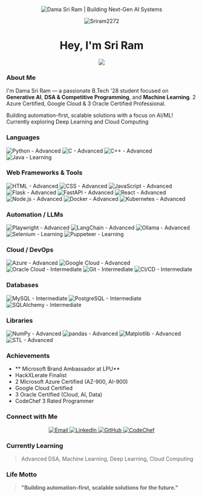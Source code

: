 ﻿<p align="center">
  <img src="https://readme-typing-svg.demolab.com?font=Fira+Code&duration=3000&pause=1000&color=FF6B6B&center=true&vCenter=true&width=600&height=60&lines=Dama+Sri+Ram+%7C+Building+Next-Gen+AI+Systems" alt="Dama Sri Ram | Building Next-Gen AI Systems" />
</p>

<p align="center">
  <img src="https://komarev.com/ghpvc/?username=Sriram2272&label=Profile+Views&color=0e75b6&style=flat" alt="Sriram2272" />
</p>

<h1 align="center">Hey, I'm Sri Ram </h1>

<p align="center">
  <img src="https://readme-typing-svg.demolab.com/?lines=B.Tech+'28+Student;Gen+AI+Enthusiast;DSA+%26+CP+Learner;ML+%26+DL+Aspirant&center=true&width=500&height=30&color=FF6B6B&size=22" />
</p>

### About Me
I'm Dama Sri Ram — a passionate B.Tech '28 student focused on **Generative AI**, **DSA & Competitive Programming**, and **Machine Learning**. 2 Azure Certified, Google Cloud & 3 Oracle Certified Professional.

 Building automation-first, scalable solutions with a focus on AI/ML!  
Currently exploring Deep Learning and Cloud Computing

### Languages
  ![Python - Advanced](https://img.shields.io/badge/Python-Advanced-FF6B6B?style=for-the-badge) ![C - Advanced](https://img.shields.io/badge/C-Advanced-FF6B6B?style=for-the-badge) ![C++ - Advanced](https://img.shields.io/badge/C++-Advanced-FF6B6B?style=for-the-badge) ![Java - Learning](https://img.shields.io/badge/Java-Learning-FFB86C?style=for-the-badge)

### Web Frameworks & Tools
  ![HTML - Advanced](https://img.shields.io/badge/HTML-Advanced-FF6B6B?style=for-the-badge) ![CSS - Advanced](https://img.shields.io/badge/CSS-Advanced-FF6B6B?style=for-the-badge) ![JavaScript - Advanced](https://img.shields.io/badge/JavaScript-Advanced-FF6B6B?style=for-the-badge) ![Flask - Advanced](https://img.shields.io/badge/Flask-Advanced-FF6B6B?style=for-the-badge) ![FastAPI - Advanced](https://img.shields.io/badge/FastAPI-Advanced-FF6B6B?style=for-the-badge) ![React - Advanced](https://img.shields.io/badge/React-Advanced-FF6B6B?style=for-the-badge) ![Node.js - Advanced](https://img.shields.io/badge/Node.js-Advanced-FF6B6B?style=for-the-badge) ![Docker - Advanced](https://img.shields.io/badge/Docker-Advanced-FF6B6B?style=for-the-badge) ![Kubernetes - Advanced](https://img.shields.io/badge/Kubernetes-Advanced-FF6B6B?style=for-the-badge)

### Automation / LLMs
  ![Playwright - Advanced](https://img.shields.io/badge/Playwright-Advanced-FF6B6B?style=for-the-badge) ![LangChain - Advanced](https://img.shields.io/badge/LangChain-Advanced-FF6B6B?style=for-the-badge) ![Ollama - Advanced](https://img.shields.io/badge/Ollama-Advanced-FF6B6B?style=for-the-badge)
  ![Selenium - Learning](https://img.shields.io/badge/Selenium-Learning-FFB86C?style=for-the-badge) ![Puppeteer - Learning](https://img.shields.io/badge/Puppeteer-Learning-FFB86C?style=for-the-badge)

### Cloud / DevOps

  ![Azure - Advanced](https://img.shields.io/badge/Microsoft_Azure-Advanced-0078D4?style=for-the-badge&logo=microsoft-azure&logoColor=white) ![Google Cloud - Advanced](https://img.shields.io/badge/Google_Cloud-Advanced-4285F4?style=for-the-badge&logo=google-cloud&logoColor=white)
  ![Oracle Cloud - Intermediate](https://img.shields.io/badge/Oracle_Cloud-Intermediate-50A5B0?style=for-the-badge&logo=oracle&logoColor=white) ![Git - Intermediate](https://img.shields.io/badge/Git-Intermediate-50A5B0?style=for-the-badge&logo=git&logoColor=white) ![CI/CD - Intermediate](https://img.shields.io/badge/CI%2FCD-Intermediate-50A5B0?style=for-the-badge)

### Databases
  ![MySQL - Intermediate](https://img.shields.io/badge/MySQL-Intermediate-50A5B0?style=for-the-badge&logo=mysql&logoColor=white) ![PostgreSQL - Intermediate](https://img.shields.io/badge/PostgreSQL-Intermediate-50A5B0?style=for-the-badge&logo=postgresql&logoColor=white) ![SQLAlchemy - Intermediate](https://img.shields.io/badge/SQLAlchemy-Intermediate-50A5B0?style=for-the-badge)

### Libraries
  ![NumPy - Advanced](https://img.shields.io/badge/NumPy-Advanced-FF6B6B?style=for-the-badge) ![pandas - Advanced](https://img.shields.io/badge/pandas-Advanced-FF6B6B?style=for-the-badge) ![Matplotlib - Advanced](https://img.shields.io/badge/Matplotlib-Advanced-FF6B6B?style=for-the-badge) ![STL - Advanced](https://img.shields.io/badge/STL-Advanced-FF6B6B?style=for-the-badge)


###  Achievements
- ** Microsoft Brand Ambassador at LPU**
-  HackXLerate Finalist
-  2 Microsoft Azure Certified (AZ-900, AI-900)
-  Google Cloud Certified
-  3 Oracle Certified (Cloud, AI, Data)
-  CodeChef 3 Rated Programmer

###  Connect with Me
<div align="center">
  <a href="mailto:sriramdama417@gmail.com">
    <img src="https://img.shields.io/badge/Email-D14836?style=for-the-badge&logo=gmail&logoColor=white" alt="Email" />
  </a>
  <a href="https://linkedin.com/in/dama-sri-ram-24a358322">
    <img src="https://img.shields.io/badge/LinkedIn-0077B5?style=for-the-badge&logo=linkedin&logoColor=white" alt="LinkedIn" />
  </a>
  <a href="https://github.com/Sriram2272">
    <img src="https://img.shields.io/badge/GitHub-181717?style=for-the-badge&logo=github&logoColor=white" alt="GitHub" />
  </a>
  <a href="https://www.codechef.com/users/sriram_2272">
    <img src="https://img.shields.io/badge/CodeChef-5B4638?style=for-the-badge&logo=codechef&logoColor=white" alt="CodeChef" />
  </a>
</div>

###  Currently Learning
> Advanced DSA, Machine Learning, Deep Learning, Cloud Computing

###  Life Motto
> **"Building automation-first, scalable solutions for the future."**
